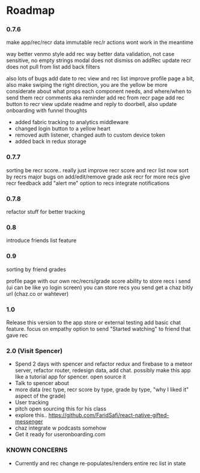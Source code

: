 # Roadmap


### 0.7.6

make app/rec/recr data immutable
rec/r actions wont work in the meantime

way better venmo style add rec
way better data validation, not case sensitive, no empty strings
modal does not dismiss on addRec
update recr does not pull from list
add back filters

also lots of bugs
add date to rec view and rec list
improve profile page a bit, also make swiping the right direction, you are the yellow
be more considerate about what props each component needs, and where/when to send them
recr comments aka reminder
add rec from recr page
add rec button to recr view
update readme and reply to doorbell, also update onboarding with funnel thoughts

 - added fabric tracking to analytics middleware
 - changed login button to a yellow heart
 - removed auth listener, changed auth to custom device token
 - added back in redux storage

### 0.7.7
sorting be recr score.. really just improve recr score and recr list now
sort by recrs
major bugs on add/edit/remove grade
ask recr for more recs
give recr feedback
add "alert me" option to recs
integrate notifications

### 0.7.8
refactor stuff for better tracking

### 0.8
introduce friends list feature


### 0.9
sorting by friend grades

profile page with our own rec/recrs/grade score
ability to store recs i send (ui can be like yo login screen)
you can store recs you send
get a chaz bitly url (chaz.co or wahtever)


### 1.0
Release this version to the app store or external testing
add basic chat feature. focus on empathy
option to send "Started watching" to friend that gave rec




### 2.0 (Visit Spencer)
 - Spend 2 days with spencer and refactor redux and firebase to a meteor server, refactor router, redesign data, add chat. possibly make this app like a tutorial app for spencer. open source it
 - Talk to spencer about
 - more data (rec type, recr score by type, grade by type, "why I liked it" aspect of the grade)
 - User tracking
 - pitch open sourcing this for his class
 - explore this..  https://github.com/FaridSafi/react-native-gifted-messenger
 - chaz integrate w podcasts somehow
 - Get it ready for useronboarding.com



### KNOWN CONCERNS
 - Currently and rec change re-populates/renders entire rec list in state
